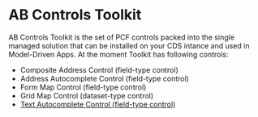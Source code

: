 # AB Controls Toolkit
AB Controls Toolkit is the set of PCF controls packed into the single managed solution that can be installed on your CDS intance and used in Model-Driven Apps.
At the moment Toolkit has following controls:
* Composite Address Control (field-type control)
* Address Autocomplete Control (field-type control)
* Form Map Control (field-type control)
* Grid Map Control (dataset-type control)
* [Text Autocomplete Control (field-type control)](https://github.com//AndrewButenko/ABControlsToolkit/wiki/Text-Autocomplete-Control)
